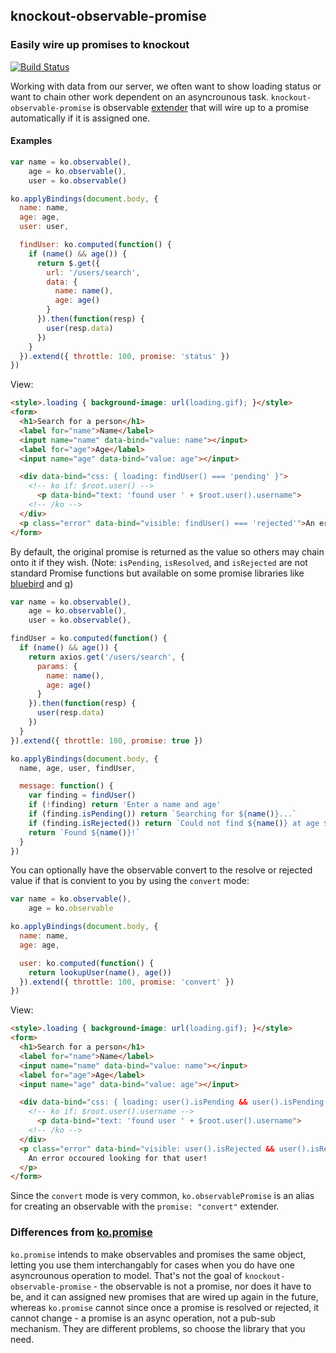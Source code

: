 ## knockout-observable-promise
### Easily wire up promises to knockout

[![Build Status](https://secure.travis-ci.org/nathanboktae/mocha-phantomjs.png)](http://travis-ci.org/nathanboktae/mocha-phantomjs)

Working with data from our server, we often want to show loading status or want to chain other work dependent on an asyncrounous task. `knockout-observable-promise` is observable [extender](http://knockoutjs.com/documentation/extenders.html) that will wire up to a promise automatically if it is assigned one.

#### Examples

```javascript
var name = ko.observable(),
    age = ko.observable(),
    user = ko.observable()

ko.applyBindings(document.body, {
  name: name,
  age: age,
  user: user,

  findUser: ko.computed(function() {
    if (name() && age()) {
      return $.get({
        url: '/users/search', 
        data: {
          name: name(),
          age: age()
        }
      }).then(function(resp) {
        user(resp.data)
      })
    }
  }).extend({ throttle: 100, promise: 'status' })
})
```

View:

```html
<style>.loading { background-image: url(loading.gif); }</style>
<form>
  <h1>Search for a person</h1>
  <label for="name">Name</label>
  <input name="name" data-bind="value: name"></input>
  <label for="age">Age</label>
  <input name="age" data-bind="value: age"></input>

  <div data-bind="css: { loading: findUser() === 'pending' }">
    <!-- ko if: $root.user() -->
      <p data-bind="text: 'found user ' + $root.user().username">
    <!-- /ko -->
  </div>
  <p class="error" data-bind="visible: findUser() === 'rejected'">An error occoured looking for that user!</p>
</form>
```

By default, the original promise is returned as the value so others may chain onto it if they wish. (Note: `isPending`, `isResolved`, and `isRejected` are not standard Promise functions but available on some promise libraries like [bluebird](https://github.com/petkaantonov/bluebird) and [q](https://github.com/kriskowal/q))

```javascript
var name = ko.observable(),
    age = ko.observable(),
    user = ko.observable(),

findUser = ko.computed(function() {
  if (name() && age()) {
    return axios.get('/users/search', {
      params: {
        name: name(),
        age: age()
      }
    }).then(function(resp) {
      user(resp.data)
    })
  }
}).extend({ throttle: 100, promise: true })

ko.applyBindings(document.body, {
  name, age, user, findUser,

  message: function() {
    var finding = findUser()
    if (!finding) return 'Enter a name and age'
    if (finding.isPending()) return `Searching for ${name()}...`
    if (finding.isRejected()) return `Could not find ${name()} at age ${age()}`
    return `Found ${name()}!`
  }
})
```

You can optionally have the observable convert to the resolve or rejected value if that is convient to you by using the `convert` mode:


```javascript
var name = ko.observable(),
    age = ko.observable

ko.applyBindings(document.body, {
  name: name,
  age: age,

  user: ko.computed(function() {
    return lookupUser(name(), age())
  }).extend({ throttle: 100, promise: 'convert' })
})
```

View:

```html
<style>.loading { background-image: url(loading.gif); }</style>
<form>
  <h1>Search for a person</h1>
  <label for="name">Name</label>
  <input name="name" data-bind="value: name"></input>
  <label for="age">Age</label>
  <input name="age" data-bind="value: age"></input>

  <div data-bind="css: { loading: user().isPending && user().isPending() }">
    <!-- ko if: $root.user().username -->
      <p data-bind="text: 'found user ' + $root.user().username">
    <!-- /ko -->
  </div>
  <p class="error" data-bind="visible: user().isRejected && user().isRejected()">
    An error occoured looking for that user!
  </p>
</form>
```

Since the `convert` mode is very common, `ko.observablePromise` is an alias for creating an observable with the `promise: "convert"` extender.

### Differences from [ko.promise](https://github.com/jrsearles/ko-promise)

`ko.promise` intends to make observables and promises the same object, letting you use them interchangably for cases when you do have one asyncrounous operation to model. That's not the goal of `knockout-observable-promise` - the observable is not a promise, nor does it have to be, and it can assigned new promises that are wired up again in the future, whereas `ko.promise` cannot since once a promise is resolved or rejected, it cannot change - a promise is an async operation, not a pub-sub mechanism. They are different problems, so choose the library that you need.